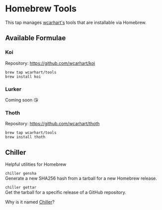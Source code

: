 # Homebrew Tools
This tap manages [wcarhart's](https://github.com/wcarhart) tools that are installable via Homebrew.

## Available Formulae
### Koi
Repository: https://github.com/wcarhart/koi
```
brew tap wcarhart/tools
brew install koi
```

### Lurker
Coming soon 😘

### Thoth
Repository: https://github.com/wcarhart/thoth
```
brew tap wcarhart/tools
brew install thoth
```

## Chiller
Helpful utilities for Homebrew

`chiller gensha`<br>Generate a new SHA256 hash from a tarball for a new Homebrew release.

`chiller gettar`<br>Get the tarball for a specific release of a GitHub repository.

Why is it named [Chiller](https://en.wikipedia.org/wiki/Immersion_chiller)?